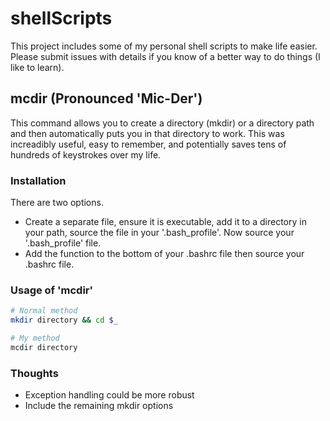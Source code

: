 # shellScripts
This project includes some of my personal shell scripts to make life easier.  Please submit issues with details if you know of a better way to do things (I like to learn).

## mcdir (Pronounced 'Mic-Der')
This command allows you to create a directory (mkdir) or a directory path and then automatically puts you in that directory to work.  This was increadibly useful, easy to remember, and potentially saves tens of hundreds of keystrokes over my life.   

### Installation
There are two options.  
- Create a separate file, ensure it is executable, add it to a directory in your path, source the file in your '.bash_profile'.  Now source your '.bash_profile' file.
- Add the function to the bottom of your .bashrc file then source your .bashrc file.

### Usage of 'mcdir'
```bash
# Normal method
mkdir directory && cd $_
```
```bash
# My method
mcdir directory
```

### Thoughts
- Exception handling could be more robust
- Include the remaining mkdir options
